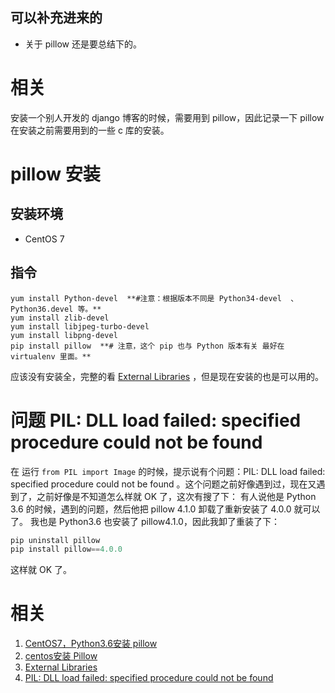 
## 可以补充进来的
- 关于 pillow 还是要总结下的。


# 相关
安装一个别人开发的 django 博客的时候，需要用到 pillow，因此记录一下 pillow 在安装之前需要用到的一些 c 库的安装。




# pillow 安装
## 安装环境
  * CentOS 7
## 指令
```text
yum install Python-devel  **#注意：根据版本不同是 Python34-devel  、Python36.devel 等。**
yum install zlib-devel
yum install libjpeg-turbo-devel
yum install libpng-devel
pip install pillow  **# 注意，这个 pip 也与 Python 版本有关 最好在 virtualenv 里面。**
```

应该没有安装全，完整的看 [External Libraries](https://pillow.readthedocs.io/en/3.1.x/installation.html#building-on-linux) ，但是现在安装的也是可以用的。







# 问题 PIL: DLL load failed: specified procedure could not be found
在 运行 `from PIL import Image` 的时候，提示说有个问题：PIL: DLL load failed: specified procedure could not be found 。这个问题之前好像遇到过，现在又遇到了，之前好像是不知道怎么样就 OK 了，这次有搜了下：
有人说他是 Python 3.6 的时候，遇到的问题，然后他把 pillow 4.1.0 卸载了重新安装了 4.0.0 就可以了。
我也是 Python3.6 也安装了 pillow4.1.0，因此我卸了重装了下：

```Python
pip uninstall pillow
pip install pillow==4.0.0
```

这样就 OK 了。



# 相关
  1. [CentOS7，Python3.6安装 pillow](https://blog.csdn.net/chenlou123/article/details/53403952)
  2. [centos安装 Pillow](https://blog.csdn.net/bwlab/article/details/51281390)
  3. [External Libraries](https://pillow.readthedocs.io/en/3.1.x/installation.html#building-on-linux)
  4. [PIL: DLL load failed: specified procedure could not be found](https://stackoverflow.com/questions/43264773/pil-dll-load-failed-specified-procedure-could-not-be-found)
